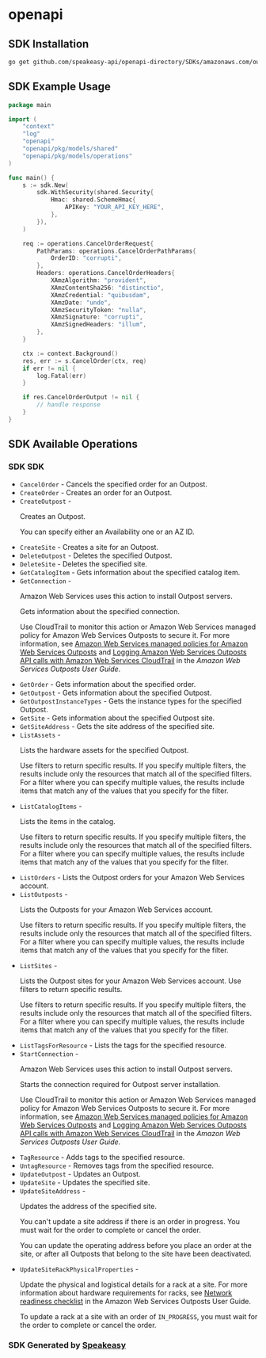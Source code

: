 # openapi

<!-- Start SDK Installation -->
## SDK Installation

```bash
go get github.com/speakeasy-api/openapi-directory/SDKs/amazonaws.com/outposts/2019-12-03/go
```
<!-- End SDK Installation -->

## SDK Example Usage
<!-- Start SDK Example Usage -->
```go
package main

import (
    "context"
    "log"
    "openapi"
    "openapi/pkg/models/shared"
    "openapi/pkg/models/operations"
)

func main() {
    s := sdk.New(
        sdk.WithSecurity(shared.Security{
            Hmac: shared.SchemeHmac{
                APIKey: "YOUR_API_KEY_HERE",
            },
        }),
    )

    req := operations.CancelOrderRequest{
        PathParams: operations.CancelOrderPathParams{
            OrderID: "corrupti",
        },
        Headers: operations.CancelOrderHeaders{
            XAmzAlgorithm: "provident",
            XAmzContentSha256: "distinctio",
            XAmzCredential: "quibusdam",
            XAmzDate: "unde",
            XAmzSecurityToken: "nulla",
            XAmzSignature: "corrupti",
            XAmzSignedHeaders: "illum",
        },
    }

    ctx := context.Background()
    res, err := s.CancelOrder(ctx, req)
    if err != nil {
        log.Fatal(err)
    }

    if res.CancelOrderOutput != nil {
        // handle response
    }
}
```
<!-- End SDK Example Usage -->

<!-- Start SDK Available Operations -->
## SDK Available Operations

### SDK SDK

* `CancelOrder` - Cancels the specified order for an Outpost.
* `CreateOrder` - Creates an order for an Outpost.
* `CreateOutpost` - <p>Creates an Outpost.</p> <p>You can specify either an Availability one or an AZ ID.</p>
* `CreateSite` -  Creates a site for an Outpost. 
* `DeleteOutpost` - Deletes the specified Outpost.
* `DeleteSite` - Deletes the specified site.
* `GetCatalogItem` - Gets information about the specified catalog item.
* `GetConnection` - <note> <p> Amazon Web Services uses this action to install Outpost servers.</p> </note> <p> Gets information about the specified connection. </p> <p> Use CloudTrail to monitor this action or Amazon Web Services managed policy for Amazon Web Services Outposts to secure it. For more information, see <a href="https://docs.aws.amazon.com/outposts/latest/userguide/security-iam-awsmanpol.html"> Amazon Web Services managed policies for Amazon Web Services Outposts</a> and <a href="https://docs.aws.amazon.com/outposts/latest/userguide/logging-using-cloudtrail.html"> Logging Amazon Web Services Outposts API calls with Amazon Web Services CloudTrail</a> in the <i>Amazon Web Services Outposts User Guide</i>. </p>
* `GetOrder` - Gets information about the specified order.
* `GetOutpost` - Gets information about the specified Outpost.
* `GetOutpostInstanceTypes` - Gets the instance types for the specified Outpost.
* `GetSite` - Gets information about the specified Outpost site.
* `GetSiteAddress` -  Gets the site address of the specified site. 
* `ListAssets` - <p>Lists the hardware assets for the specified Outpost.</p> <p>Use filters to return specific results. If you specify multiple filters, the results include only the resources that match all of the specified filters. For a filter where you can specify multiple values, the results include items that match any of the values that you specify for the filter.</p>
* `ListCatalogItems` - <p>Lists the items in the catalog.</p> <p>Use filters to return specific results. If you specify multiple filters, the results include only the resources that match all of the specified filters. For a filter where you can specify multiple values, the results include items that match any of the values that you specify for the filter.</p>
* `ListOrders` - Lists the Outpost orders for your Amazon Web Services account.
* `ListOutposts` - <p>Lists the Outposts for your Amazon Web Services account.</p> <p>Use filters to return specific results. If you specify multiple filters, the results include only the resources that match all of the specified filters. For a filter where you can specify multiple values, the results include items that match any of the values that you specify for the filter.</p>
* `ListSites` - <p>Lists the Outpost sites for your Amazon Web Services account. Use filters to return specific results.</p> <p>Use filters to return specific results. If you specify multiple filters, the results include only the resources that match all of the specified filters. For a filter where you can specify multiple values, the results include items that match any of the values that you specify for the filter.</p>
* `ListTagsForResource` - Lists the tags for the specified resource.
* `StartConnection` - <note> <p> Amazon Web Services uses this action to install Outpost servers.</p> </note> <p> Starts the connection required for Outpost server installation. </p> <p> Use CloudTrail to monitor this action or Amazon Web Services managed policy for Amazon Web Services Outposts to secure it. For more information, see <a href="https://docs.aws.amazon.com/outposts/latest/userguide/security-iam-awsmanpol.html"> Amazon Web Services managed policies for Amazon Web Services Outposts</a> and <a href="https://docs.aws.amazon.com/outposts/latest/userguide/logging-using-cloudtrail.html"> Logging Amazon Web Services Outposts API calls with Amazon Web Services CloudTrail</a> in the <i>Amazon Web Services Outposts User Guide</i>. </p>
* `TagResource` - Adds tags to the specified resource.
* `UntagResource` - Removes tags from the specified resource.
* `UpdateOutpost` -  Updates an Outpost. 
* `UpdateSite` - Updates the specified site.
* `UpdateSiteAddress` - <p>Updates the address of the specified site.</p> <p>You can't update a site address if there is an order in progress. You must wait for the order to complete or cancel the order.</p> <p>You can update the operating address before you place an order at the site, or after all Outposts that belong to the site have been deactivated.</p>
* `UpdateSiteRackPhysicalProperties` - <p>Update the physical and logistical details for a rack at a site. For more information about hardware requirements for racks, see <a href="https://docs.aws.amazon.com/outposts/latest/userguide/outposts-requirements.html#checklist">Network readiness checklist</a> in the Amazon Web Services Outposts User Guide. </p> <p>To update a rack at a site with an order of <code>IN_PROGRESS</code>, you must wait for the order to complete or cancel the order.</p>
<!-- End SDK Available Operations -->

### SDK Generated by [Speakeasy](https://docs.speakeasyapi.dev/docs/using-speakeasy/client-sdks)
